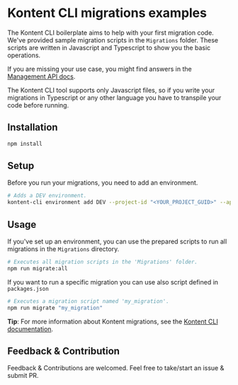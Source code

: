 # Kontent CLI migrations examples

The Kontent CLI boilerplate aims to help with your first migration code. We've provided sample migration scripts in the `Migrations` folder. These scripts are written in Javascript and Typescript to show you the basic operations.

If you are missing your use case, you might find answers in the [Management API docs](https://docs.kontent.ai/reference/management-api-v2).

The Kontent CLI tool supports only Javascript files, so if you write your migrations in Typescript or any other language you have to transpile your code before running.

## Installation

```sh
npm install
```

## Setup

Before you run your migrations, you need to add an environment.

```sh
# Adds a DEV environment.
kontent-cli environment add DEV --project-id "<YOUR_PROJECT_GUID>" --api-key "<YOUR_MANAGAMENT_API_KEY>"
```

## Usage

If you've set up an environment, you can use the prepared scripts to run all migrations in the `Migrations` directory.

```sh
# Executes all migration scripts in the 'Migrations' folder. 
npm run migrate:all
```

If you want to run a specific migration you can use also script defined in ```packages.json```

```sh
# Executes a migration script named 'my_migration'.
npm run migrate "my_migration"
```

**Tip**: For more information about Kontent migrations, see the [Kontent CLI documentation](https://github.com/Kentico/kontent-cli/blob/master/README.md).

## Feedback & Contribution

Feedback & Contributions are welcomed. Feel free to take/start an issue & submit PR.

